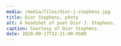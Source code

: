 ```yaml
---
media: /media/files/dior-j-stephens.jpg
title: Dior Stephens, photo
alt: A headshot of poet Dior J. Stephens.
caption: Courtesy of Dior Stephens.
date: 2020-09-17T12:21:00-0500
---
```

